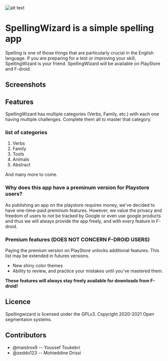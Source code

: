 ![alt text](https://github.com/open-segmentation-systems/spellingwizard/master/screenshots/feature.jpeg?raw=true)

# SpellingWizard is a simple spelling app
Spelling is one of those things that are particularly crucial in the English language.
If you are preparing for a test or improving your skill, SpellingWizard is your friend.
SpellingWizard will be available on PlayStore and F-droid.

## Screenshots

## Features
SpellingWizard has multiple categories (Verbs, Family, etc.) with each one having multiple challenges. Complete them all to master that category.
### list of categories
1. Verbs
2. Family
3. Tools
4. Animals
5. Abstract

And many more to come.

### Why does this app have a preminum version for Playstore users?
As publishing an app on the playstore requires money, we've decided to have one-time-paid preminum features. However, we value the privacy and freedom of users to not be tracked by Google or even use google products and thus we will always provide the app freely, and with every feature in F-droid.

### Premium features (DOES NOT CONCERN F-DROID USERS)
Paying the premium version on PlayStore unlocks additional features. This list may be extended in futures versions.

* New shiny color themes
* Ability to review, and practice your mistakes until you've mastered them.

**These features will always stay freely available for downloads from F-droid!**

## Licence
Spellingwizard is licensed under the GPLv3. Copyright 2020-2021 Open segmentaion systems.

## Contributors
* @maistrox9 -- Youssef Toukebri
* @zeddo123 -- Mohieddine Drissi
